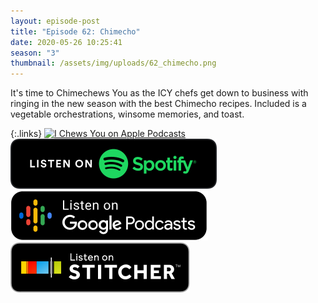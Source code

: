 ```yaml
---
layout: episode-post
title: "Episode 62: Chimecho"
date: 2020-05-26 10:25:41
season: "3"
thumbnail: /assets/img/uploads/62_chimecho.png
---
```

It's time to Chimechews You as the ICY chefs get down to business with ringing in the new season with the best Chimecho recipes. Included is a vegetable orchestrations, winsome memories, and toast.

{:.links}  [![I Chews You on Apple Podcasts](https://linkmaker.itunes.apple.com/en-us/badge-lrg.svg?releaseDate=2019-04-16T00:00:00Z&kind=podcast&bubble=podcasts)](https://podcasts.apple.com/us/podcast/62-chimecho/id1455409177?i=1000475830141)  [![I Chews You on Spotify](/assets/img/uploads/spotify-badge-button.svg)](https://open.spotify.com/episode/5AqawFaqACjrefkz3XRCq3)  [![I Chews You on Google Podcasts](/assets/img/uploads/google-podcasts-badge-button.svg)](https://podcasts.google.com/feed/aHR0cHM6Ly9pY2hld3N5b3UubGlic3luLmNvbS9yc3M/episode/NmE2OWVkY2QtNzMwMi00ODAxLTlhOGQtMjFiZmM3ZTU4MzMy?ved=0CAcQ38oDahcKEwjwvYL4-NHpAhUAAAAAHQAAAAAQAg)  [![I Chews You on Stitcher](/assets/img/uploads/stitcher-badge-button.svg)](https://www.stitcher.com/s?eid=69933150)